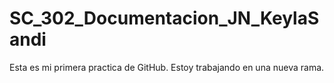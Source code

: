 # SC_302_Documentacion_JN_KeylaSandi
Esta es mi primera practica de GitHub.
Estoy trabajando en una nueva rama.

